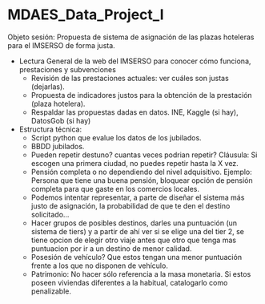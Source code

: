 # MDAES_Data_Project_I

Objeto sesión: Propuesta de sistema de asignación de las plazas hoteleras para el IMSERSO de forma justa.

- Lectura General de la web del IMSERSO para conocer cómo funciona, prestaciones y subvenciones
  - Revisión de las prestaciones actuales: ver cuáles son justas (dejarlas).
  - Propuesta de indicadores justos para la obtención de la prestación (plaza hotelera).
  - Respaldar las propuestas dadas en datos. INE, Kaggle (si hay), DatosGob (si hay)
- Estructura técnica: 
  - Script python que evalue los datos de los jubilados.
  - BBDD jubilados.
  - Pueden repetir destuno? cuantas veces podrian repetir? Cláusula: Si escogen una primera ciudad, no puedes repetir hasta la X vez.
  - Pensión completa o no dependiendo del nivel adquisitivo. Ejemplo: Persona que tiene una buena pensión, bloquear opción de pensión completa para que gaste en los comercios locales.
  - Podemos intentar representar, a parte de diseñar el sistema más justo de asignación, la probabilidad de que te den el destino solicitado...
  - Hacer grupos de posibles destinos, darles una puntuación (un sistema de tiers) y a partir de ahí ver si se elige una del tier 2, se tiene opcion de elegir otro viaje antes que otro que tenga mas puntuacion por ir a un destino de menor calidad.
  - Posesión de vehículo? Que estos tengan una menor puntuación frente a los que no disponen de vehículo.
  - Patrimonio: No hacer sólo referencia a la masa monetaria. Si estos poseen viviendas diferentes a la habitual, catalogarlo como penalizable.